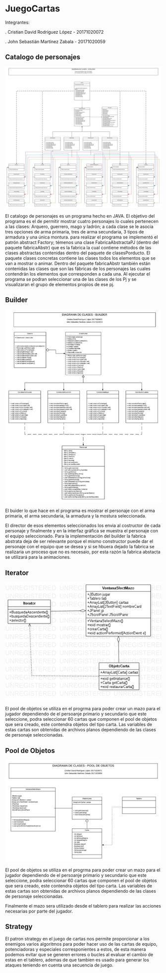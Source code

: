 # JuegoCartas

Integrantes: 

. Cristian David Rodríguez López - 20171020072  

. John Sebastián Martínez Zabala - 20171020059 

## Catalogo de personajes

![catalogo](https://github.com/cristianrodriguez05/CatalogoPJAnimado/blob/master/diagramas/Diagrama%20general.png)

El catalogo de personajes es un programa hecho en JAVA. El objetivo del programa es el de permitir mostrar cuatro personajes lo cuales pertenecen a las clases: Arquero, guerrero, mago y ladrón; a cada clase se le asocia tres opciones de arma primaria, tres de arma secundaria, 3 tipos de armadura y una única montura.
para realizar el programa se implementó el patrón abstract Factory; témenos una clase FabricaAbstractaPJ (dentro del paquete fabricaAbstr) que es la fabrica la cual contiene métodos de las clases abstractas contenidas dentro del paquete de clasesPorducto. 
El paquete clases concretas contiene las clases todos los elementos que se van a mostrar o   animar. 
Dentro del paquete fabricaAbstr también están contenidas las clases que son las fábricas de los personajes las cuales contendrán los elementos que corresponden a cada una. 
Al ejecutar el programa se podran seleccionar una de las clases de los Pj y se visualizaran el grupo de elementos propios de ese pj. 

## Builder

![builder](https://github.com/cristianrodriguez05/CatalogoPJAnimado/blob/master/diagramas/builder.png)

El buider lo que hace en el programa es mostrar el personaje con el arma primaria, el arma secundaria, la armadura y la mostura seleccionada. 

El director de esos elementos seleccionados los envia al costructor de cada personaje y finalmente y en la interfaz gráfica se muestra el personaje con el equipo seleccionado.
Para la implementación del builder la fabrica abstrata deja de ser relevante porque el mismo constructor puede dar el personaje con el equipo que se desea y si se hbuera dejado la fabrica se realizaria un proceso que no es necesaio, por esta razón la fabrica abstacta se utilizará para la animaciones. 
## Iterator

![Iterator](https://github.com/cristianrodriguez05/juego_cartas/blob/master/diagramas/Iterator.png)

El pool de objetos se utiliza en el progrma para poder crear un mazo para el jugador dependiendo de el persoanje primario y secundario que este seleccione, podra seleccionar 60 cartas que componen el pool de objetos que sera creado, este contendra objetos del tipo carta. Las variables de estas cartas son obtenidas de archivos planos dependiendo de las clases de personaje seleccionadas.



## Pool de Objetos

![pool](https://github.com/cristianrodriguez05/juego_cartas/blob/master/diagramas/pool%20de%20objetos.png)

El pool de objetos se utiliza en el progrma para poder crear un mazo para el jugador dependiendo de el persoanje primario y secundario que este seleccione, podra seleccionar 60 cartas que componen el pool de objetos que sera creado, este contendra objetos del tipo carta. Las variables de estas cartas son obtenidas de archivos planos dependiendo de las clases de personaje seleccionadas.

Finalmente el mazo sera utilizado desde el tablero para realizar las acciones necesarias por parte del jugador.

## Strategy

El patron strategy en el juego de cartas nos permite proporcionar a los enemigos varios algoritmos para poder hacer uso de las cartas de equipo, potenciadoras y especiales corresponientes a estos, de esta manera podemos evitar que se generen errores o bucles al evaluar el cambio de estas en el tablero, ademas de que tambien es usado para generar los ataques teniendo en cuenta una secuencia de juego.


